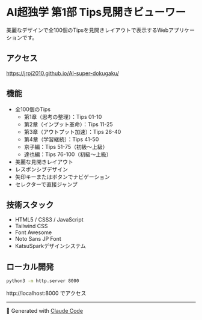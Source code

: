 # AI超独学 第1部 Tips見開きビューワー

美麗なデザインで全100個のTipsを見開きレイアウトで表示するWebアプリケーションです。

## アクセス

https://jrpj2010.github.io/AI-super-dokugaku/

## 機能

- 全100個のTips
  - 第1章（思考の整理）：Tips 01-10
  - 第2章（インプット革命）：Tips 11-25
  - 第3章（アウトプット加速）：Tips 26-40
  - 第4章（学習継続）：Tips 41-50
  - 京子編：Tips 51-75（初級〜上級）
  - 達也編：Tips 76-100（初級〜上級）
- 美麗な見開きレイアウト
- レスポンシブデザイン
- 矢印キーまたはボタンでナビゲーション
- セレクターで直接ジャンプ

## 技術スタック

- HTML5 / CSS3 / JavaScript
- Tailwind CSS
- Font Awesome
- Noto Sans JP Font
- KatsuSparkデザインシステム

## ローカル開発

```bash
python3 -m http.server 8000
```

http://localhost:8000 でアクセス

---

🎯 Generated with [Claude Code](https://claude.ai/code)